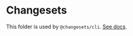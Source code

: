 # Changesets

This folder is used by `@changesets/cli`. [See docs](https://github.com/changesets/changesets).
